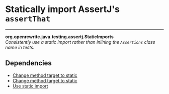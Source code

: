 # Statically import AssertJ's `assertThat`

---
**org.openrewrite.java.testing.assertj.StaticImports**  
*Consistently use a static import rather than inlining the `Assertions` class name in tests.*
## Dependencies
- [Change method target to static](org.openrewrite.java.ChangeMethodTargetToStatic.md)
- [Change method target to static](org.openrewrite.java.ChangeMethodTargetToStatic.md)
- [Use static import](org.openrewrite.java.UseStaticImport.md)
